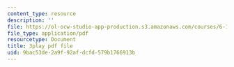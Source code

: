 ```yaml
---
content_type: resource
description: ''
file: https://ol-ocw-studio-app-production.s3.amazonaws.com/courses/6-172-performance-engineering-of-software-systems-fall-2018/9bac53de2a9f92afdcfd579b1766913b_L1ung0wil9Y.pdf
file_type: application/pdf
resourcetype: Document
title: 3play pdf file
uid: 9bac53de-2a9f-92af-dcfd-579b1766913b
---
```

